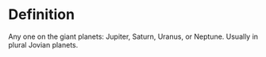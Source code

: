 # Definition

Any one on the giant planets: Jupiter, Saturn, Uranus, or Neptune.
Usually in plural Jovian planets.
